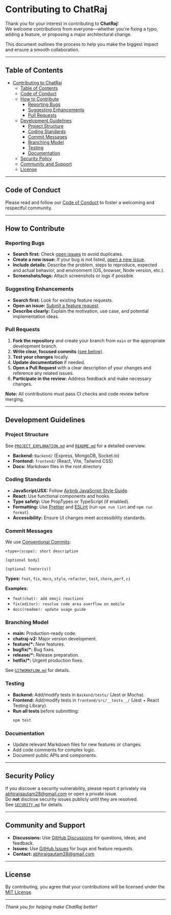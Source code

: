 # Contributing to ChatRaj

Thank you for your interest in contributing to **ChatRaj**!  
We welcome contributions from everyone—whether you're fixing a typo, adding a feature, or proposing a major architectural change.

This document outlines the process to help you make the biggest impact and ensure a smooth collaboration.

---

## Table of Contents

- [Contributing to ChatRaj](#contributing-to-chatraj)
  - [Table of Contents](#table-of-contents)
  - [Code of Conduct](#code-of-conduct)
  - [How to Contribute](#how-to-contribute)
    - [Reporting Bugs](#reporting-bugs)
    - [Suggesting Enhancements](#suggesting-enhancements)
    - [Pull Requests](#pull-requests)
  - [Development Guidelines](#development-guidelines)
    - [Project Structure](#project-structure)
    - [Coding Standards](#coding-standards)
    - [Commit Messages](#commit-messages)
    - [Branching Model](#branching-model)
    - [Testing](#testing)
    - [Documentation](#documentation)
  - [Security Policy](#security-policy)
  - [Community and Support](#community-and-support)
  - [License](#license)

---

## Code of Conduct

Please read and follow our [Code of Conduct](CODE_OF_CONDUCT.md) to foster a welcoming and respectful community.

---

## How to Contribute

### Reporting Bugs

- **Search first:** Check [open issues](https://github.com/Abhirajgautam28/Chatraj/issues) to avoid duplicates.
- **Create a new issue:** If your bug is not listed, [open a new issue](https://github.com/Abhirajgautam28/Chatraj/issues/new).
- **Include details:** Describe the problem, steps to reproduce, expected and actual behavior, and environment (OS, browser, Node version, etc.).
- **Screenshots/logs:** Attach screenshots or logs if possible.

### Suggesting Enhancements

- **Search first:** Look for existing feature requests.
- **Open an issue:** [Submit a feature request](https://github.com/Abhirajgautam28/Chatraj/issues/new?template=feature_request.md).
- **Describe clearly:** Explain the motivation, use case, and potential implementation ideas.

### Pull Requests

1. **Fork the repository** and create your branch from `main` or the appropriate development branch.
2. **Write clear, focused commits** ([see below](#commit-messages)).
3. **Test your changes** locally.
4. **Update documentation** if needed.
5. **Open a Pull Request** with a clear description of your changes and reference any related issues.
6. **Participate in the review:** Address feedback and make necessary changes.

**Note:** All contributions must pass CI checks and code review before merging.

---

## Development Guidelines

### Project Structure

See [`PROJECT_EXPLANATION.md`](PROJECT_EXPLANATION.md) and [`README.md`](README.md) for a detailed overview.

- **Backend:** `Backend/` (Express, MongoDB, Socket.io)
- **Frontend:** `frontend/` (React, Vite, Tailwind CSS)
- **Docs:** Markdown files in the root directory

### Coding Standards

- **JavaScript/JSX:** Follow [Airbnb JavaScript Style Guide](https://airbnb.io/javascript/).
- **React:** Use functional components and hooks.
- **Type safety:** Use PropTypes or TypeScript (if enabled).
- **Formatting:** Use [Prettier](https://prettier.io/) and [ESLint](https://eslint.org/) (run `npm run lint` and `npm run format`).
- **Accessibility:** Ensure UI changes meet accessibility standards.

### Commit Messages

We use [Conventional Commits](https://www.conventionalcommits.org/):

```
<type>(scope): short description

[optional body]

[optional footer(s)]
```

**Types:** `feat`, `fix`, `docs`, `style`, `refactor`, `test`, `chore`, `perf`, `ci`

**Examples:**
- `feat(chat): add emoji reactions`
- `fix(editor): resolve code area overflow on mobile`
- `docs(readme): update usage guide`

### Branching Model

- **main:** Production-ready code.
- **chatraj-v2:** Major version development.
- **feature/*:** New features.
- **bugfix/*:** Bug fixes.
- **release/*:** Release preparation.
- **hotfix/*:** Urgent production fixes.

See [`GITWORKFLOW.md`](GITWORKFLOW.md) for details.

### Testing

- **Backend:** Add/modify tests in `Backend/tests/` (Jest or Mocha).
- **Frontend:** Add/modify tests in `frontend/src/__tests__/` (Jest + React Testing Library).
- **Run all tests** before submitting:  
  ```bash
  npm test
  ```

### Documentation

- Update relevant Markdown files for new features or changes.
- Add code comments for complex logic.
- Document public APIs and components.

---

## Security Policy

If you discover a security vulnerability, please report it privately via [abhirajgautam28@gmail.com](mailto:abhirajgautam28@gmail.com) or open a private issue.  
Do **not** disclose security issues publicly until they are resolved.  
See [`SECURITY.md`](SECURITY.md) for details.

---

## Community and Support

- **Discussions:** Use [GitHub Discussions](https://github.com/Abhirajgautam28/Chatraj/discussions) for questions, ideas, and feedback.
- **Issues:** Use [GitHub Issues](https://github.com/Abhirajgautam28/Chatraj/issues) for bugs and feature requests.
- **Contact:** [abhirajgautam28@gmail.com](mailto:abhirajgautam28@gmail.com)

---

## License

By contributing, you agree that your contributions will be licensed under the [MIT License](LICENSE).

---

_Thank you for helping make ChatRaj better!_